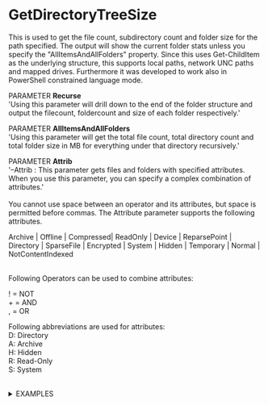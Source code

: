 # GetDirectoryTreeSize
This is used to get the file count, subdirectory count and folder size for the path specified. The output will show the current folder stats unless you specify the "AllItemsAndAllFolders" property. Since this uses Get-ChildItem as the underlying structure, this supports local paths, network UNC paths and mapped drives. Furthermore it was developed to work also in PowerShell constrained language mode.

PARAMETER <b>Recurse</b><br />
'Using this parameter will drill down to the end of the folder structure and output the filecount, foldercount and size of each folder respectively.'
     
PARAMETER <b>AllItemsAndAllFolders</b><br />
'Using this parameter will get the total file count, total directory count and total folder size in MB for everything under that directory recursively.'
     
PARAMETER <b>Attrib</b><br />
'–Attrib <FileAttributes>: This parameter gets files and folders with specified attributes. When you use this parameter, you can specify a complex combination of attributes.'<br />
<br />
You cannot use space between an operator and its attributes, but space is permitted before commas. The Attribute parameter supports the following attributes.

Archive	| Offline | Compressed| ReadOnly | Device | ReparsePoint | Directory | SparseFile | Encrypted | System | Hidden	| Temporary | Normal | NotContentIndexed

<br />
Following Operators can be used to combine attributes:
<br />

\! = NOT <br />
\+ = AND <br />
\, = OR <br />

Following abbreviations are used for attributes:
<br />
D: Directory <br />
A: Archive <br />
H: Hidden <br />
R: Read-Only <br />
S: System <br />
<br />
<details>
 <summary>
EXAMPLES
</summary>
        Get-DirectoryTreeSize -Path c:\temp -Attrib A,D,H,Normal -AllItemsAndAllFolders -Scale Mb

|TotalFolderSize | TotalFileCount | Path     |   TotalDirectoryCount |
| :------------- | :------------- | :------- | :-------------------- |
|`258,68Mb`        | `1025`             | `C:\Temp\` | `523`                    |

-----------------
 Get-DirectoryTreeSize -Path C:\Temp\ -Attrib a,h,s -Scale Mb | select path,directorycount,filecount,foldersize
    
|Path   |  DirectoryCount | FileCount |FolderSize|
| :------------- | :------------- | :------- | :-------------------- |
|`C:\Temp\`        |      `1`        |`30` |`258,68Mb` |

-----------------
Get-DirectoryTreeSize -Path C:\Temp\ -Attrib a,h,d -Recurse -Scale Kb | select path,directorycount,filecount,foldersize
    
|       Path                         | DirectoryCount | FileCount | FolderSize   |
| :--------------------------------- | :------------- | :-------- | :----------- |
|`C:\logs\`                          |  `5`               `81`  |  `622,76 Kb`
| `.\MSI`                            |  `1`               `41`  |  `34.084,91 Kb`
| `.\MSU`                            |  `0`               `0`   |  `Empty`
| `.\PatchMgmt`                      |  `0`               `1`   |  `16,25 Kb`
| `.\PKGDB`                          |  `0`               `0`   |  `Empty`
| `.\Trace`                          |  `0`               `33`  |  `552,52 Kb`
| `.\MSI\Enterprise-Erstinstallation_10.7.0-3299.1.log` | `0` |`22` |      `5.273,51 Kb`

</details>
